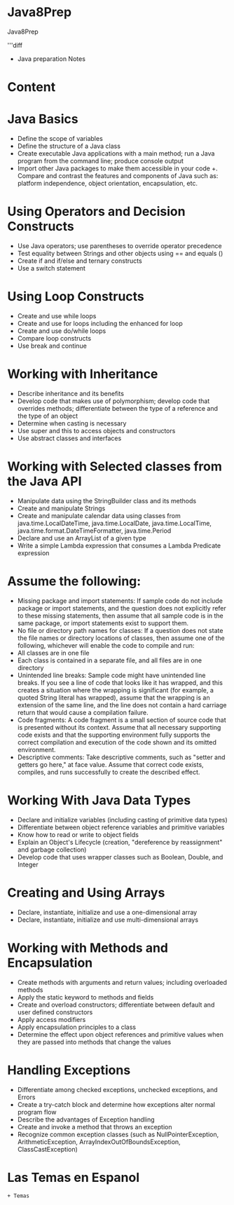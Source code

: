 # Java8Prep
Java8Prep

'''diff
+ Java preparation Notes

<h1> Content </h1>

# Java Basics 

  +  Define the scope of variables 
  +  Define the structure of a Java class
  +  Create executable Java applications with a main method; run a Java program from the command line; produce console output
  +  Import other Java packages to make them accessible in your code
  +. Compare and contrast the features and components of Java such as: platform independence, object orientation, encapsulation, etc.

# Using Operators and Decision Constructs 

 +  Use Java operators; use parentheses to override operator precedence
 +  Test equality between Strings and other objects using == and equals ()
 +  Create if and if/else and ternary constructs 
 +  Use a switch statement 

# Using Loop Constructs 

  +  Create and use while loops
  +  Create and use for loops including the enhanced for loop
  +  Create and use do/while loops
  +  Compare loop constructs
  +  Use break and continue  

# Working with Inheritance 

   + Describe inheritance and its benefits
   + Develop code that makes use of polymorphism; develop code that overrides methods;  differentiate between the type of a reference and the type of an object
   + Determine when casting is necessary
   + Use super and this to access objects and constructors
   + Use abstract classes and interfaces

# Working with Selected classes from the Java API 

 +  Manipulate data using the StringBuilder class and its methods
 +  Create and manipulate Strings
 +  Create and manipulate calendar data using classes from java.time.LocalDateTime,  java.time.LocalDate, java.time.LocalTime, java.time.format.DateTimeFormatter, java.time.Period
 +  Declare and use an ArrayList of a given type 
 +  Write a simple Lambda expression that consumes a Lambda Predicate expression

# Assume the following:

  +  Missing package and import statements: If sample code do not include package or import statements, and the question does not explicitly refer to these missing statements, then assume that all sample code is in the same package, or import statements exist to support them.
  +  No file or directory path names for classes: If a question does not state the file names or directory locations of classes, then assume one of the following, whichever will enable the code to compile and run:
   +  All classes are in one file
   +  Each class is contained in a separate file, and all files are in one directory
   +  Unintended line breaks: Sample code might have unintended line breaks. If you see a line of code that looks like it has wrapped, and this creates a situation where the wrapping is significant (for example, a quoted String literal has wrapped), assume that the wrapping is an extension of the same line, and the line does not contain a hard carriage return that would cause a compilation failure.
   +  Code fragments: A code fragment is a small section of source code that is presented without its context. Assume that all necessary supporting code exists and that the supporting environment fully supports the correct compilation and execution of the code shown and its omitted environment.
  +  Descriptive comments: Take descriptive comments, such as "setter and getters go here," at face value. Assume that correct code exists, compiles, and runs successfully to create the described effect.

# Working With Java Data Types 

  +  Declare and initialize variables (including casting of primitive data types)
  +  Differentiate between object reference variables and primitive variables
  +  Know how to read or write to object fields
  +  Explain an Object's Lifecycle (creation, "dereference by reassignment" and garbage collection)
  +  Develop code that uses wrapper classes such as Boolean, Double, and Integer  

# Creating and Using Arrays 

  +  Declare, instantiate, initialize and use a one-dimensional array
  +  Declare, instantiate, initialize and use multi-dimensional arrays

# Working with Methods and Encapsulation 

  +  Create methods with arguments and return values; including overloaded methods
  +  Apply the static keyword to methods and fields  
  +  Create and overload constructors; differentiate between default and user defined constructors
  +  Apply access modifiers
  +  Apply encapsulation principles to a class
  +  Determine the effect upon object references and primitive values when they are passed  into methods that change the values

# Handling Exceptions 

   + Differentiate among checked exceptions, unchecked exceptions, and Errors
   + Create a try-catch block and determine how exceptions alter normal program flow
   + Describe the advantages of Exception handling 
   + Create and invoke a method that throws an exception
   + Recognize common exception classes (such as NullPointerException, ArithmeticException, ArrayIndexOutOfBoundsException, ClassCastException)

# Las Temas en Espanol

    + Temas


